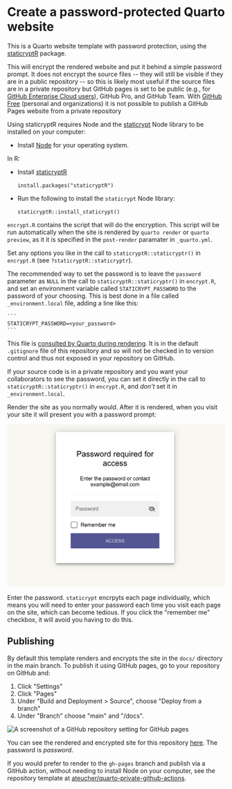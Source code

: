 # Create a password-protected Quarto website

This is a Quarto website template with password protection, using the
[staticryptR](https://github.com/nikitoshina/staticryptR) package.

This will encrypt the rendered website and put it behind a simple password
prompt. It does not encrypt the source files -- they will still be visible if
they are in a public repository -- so this is likely most useful if the source
files are in a private repository but GitHub pages is set to be public (e.g.,
for [GitHub Enterprise Cloud
users](https://docs.github.com/en/enterprise-cloud@latest/pages/getting-started-with-github-pages/changing-the-visibility-of-your-github-pages-site)),
GitHub Pro, and GitHub Team. With [GitHub
Free](https://docs.github.com/en/get-started/learning-about-github/githubs-plans)
(personal and organizations) it is not possible to publish a GitHub Pages
website from a private repository

Using staticryptR requires Node and the
[staticrypt](https://github.com/robinmoisson/staticrypt) Node library to be
installed on your computer:

- Install [Node](https://nodejs.org/en/download) for your operating system.

In R:

- Install [staticryptR](https://github.com/nikitoshina/staticryptR)

    ```
    install.packages("staticryptR")
    ```

- Run the following to install the `staticrypt` Node library:

    ```
    staticryptR::install_staticrypt()
    ```

`encrypt.R` contains the script that will do the encryption. This script will be
run automatically when the site is rendered by `quarto render` or `quarto
preview`, as it it is specified in the `post-render` paramater in `_quarto.yml`.

Set any options you like in the call to `staticryptR::staticryptr()` in
`encrypt.R` (see `?staticryptR::staticryptr`).

The recommended way to set the password is to leave the `password` parameter as
`NULL` in the call to `staticryptR::staticryptr()` in `encrypt.R`, and set an
environment variable called `STATICRYPT_PASSWORD` to the password of your
choosing. This is best done in a file called `_environment.local` file, adding a
line like this:

    ```
    STATICRYPT_PASSWORD=<your_password>
    ```

This file is [consulted by Quarto during
rendering](https://quarto.org/docs/projects/environment.html#local-environment).
It is in the default `.gitignore` file of this repository and so will not be
checked in to version control and thus not exposed in your repository on GitHub.

If your source code is in a private repository and you want your collaborators
to see the password, you can set it directly in the call to
`staticryptR::staticryptr()` in `encrypt.R`, and _don't_ set it in
`_environment.local`.

Render the site as you normally would. After it is rendered, when you visit your
site it will present you with a password prompt:

![Screenshot of a window prompting for a passward](password-page.png)

Enter the password. `staticrypt` encrpyts each page individually, which means
you will need to enter your password each time you visit each page on the site,
which can become tedious. If you click the "remember me" checkbox, it will avoid
you having to do this.

## Publishing

By default this template renders and encrypts the site in the `docs/` directory
in the main branch. To publish it using GitHub pages, go to your repository on
GitHub and:

1. Click "Settings"
2. Click "Pages"
3. Under "Build and Deployment > Source", choose "Deploy from a branch"
4. Under "Branch" choose "main" and "/docs".

![A screenshot of a GitHub repository setting for GitHub
pages](gh-pages-settings-docs-folder.png)

You can see the rendered and encrypted site for this repository
[here](https://andyteucher.ca/quarto-private-website). The password is
_password_.

If you would prefer to render to the `gh-pages` branch and publish via a GitHub
action, without needing to install Node on your computer, see the repository
template at
[ateucher/quarto-private-github-actions](https://github.com/ateucher/quarto-private-gh-actions).
